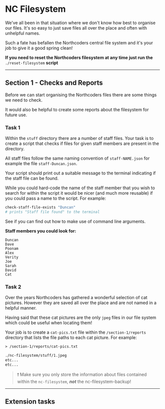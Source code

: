 # NC Filesystem

We've all been in that situation where we don't know how best to organise our files. It's so easy to just save files all over the place and often with unhelpful names.

Such a fate has befallen the Northcoders central file system and it's your job to give it a good spring clean!

**If you need to reset the Northcoders filesystem at any time just run the** `./reset-filesystem` **script**

---

## **Section 1 - Checks and Reports**

Before we can start organising the Northcoders files there are some things we need to check.

It would also be helpful to create some reports about the filesystem for future use.

### **Task 1**

Within the `stuff` directory there are a number of staff files. Your task is to create a script that checks if files for given staff members are present in the directory.

All staff files follow the same naming convention of `staff-NAME.json` for example the file `staff-Duncan.json`.

Your script should print out a suitable message to the terminal indicating if the staff file can be found.

While you could hard-code the name of the staff member that you wish to search for within the script it would be nicer (and much more reusable) if you could pass a name to the script. For example:

```sh
check-staff-file-exists "Duncan"
# prints "Staff file found" to the terminal
```

See if you can find out how to make use of command line arguments.

**Staff members you could look for:**

    Duncan
    Dave
    Poonam
    Alex
    Verity
    Joe
    Sarah
    David
    Cat

### **Task 2**

Over the years Northcoders has gathered a wonderful selection of cat pictures. However they are saved all over the place and are not named in a helpful manner.

Having said that these cat pictures are the only `jpeg` files in our file system which could be useful when locating them!

Your job is to create a `cat-pics.txt` file within the `/section-1/reports` directory that lists the file paths to each cat picture. For example:

```txt
> /section-1/reports/cat-pics.txt

./nc-filesystem/stuff/1.jpeg
etc...
etc...
```

> ❗ Make sure you only store the information about files contained within the `nc-filesystem`, **_not_** the nc-filesystem-backup!

---

## Extension tasks
